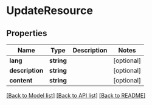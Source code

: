 # UpdateResource

## Properties
Name | Type | Description | Notes
------------ | ------------- | ------------- | -------------
**lang** | **string** |  | [optional] 
**description** | **string** |  | [optional] 
**content** | **string** |  | [optional] 

[[Back to Model list]](../README.md#documentation-for-models) [[Back to API list]](../README.md#documentation-for-api-endpoints) [[Back to README]](../README.md)


